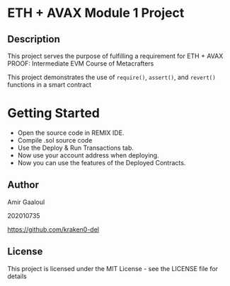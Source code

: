 # ETH + AVAX Module 1 Project



## Description

This project serves the purpose of fulfilling a requirement for ETH + AVAX PROOF: Intermediate EVM Course of Metacrafters

This project demonstrates the use of `require()`, `assert()`, and `revert()` functions in a smart contract

# Getting Started
- Open the source code in REMIX IDE.
- Compile .sol source code
- Use the Deploy & Run Transactions tab.
- Now use your account address when deploying.
- Now you can use the features of the Deployed Contracts.

## Author

Amir Gaaloul 

202010735

https://github.com/kraken0-del

## License

This project is licensed under the MIT License - see the LICENSE file for details
